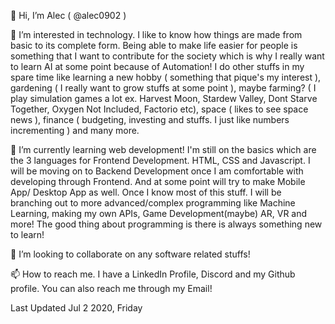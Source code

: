👋 Hi, I’m Alec ( @alec0902 )

👀 I’m interested in technology. I like to know how things are made from basic to its complete form. Being able to make life easier for people is something
that I want to contribute for the society which is why I really want to learn AI at some point because of Automation! I do other stuffs in my spare time
like learning a new hobby ( something that pique's my interest ), gardening ( I really want to grow stuffs at some point ), maybe farming? ( I play simulation games a lot ex. Harvest Moon, Stardew Valley, Dont Starve Together, Oxygen Not Included, Factorio etc), 
space ( likes to see space news ), finance ( budgeting, investing and stuffs. I just like numbers incrementing ) and many more.

🌱 I’m currently learning web development! I'm still on the basics which are the 3 languages for Frontend Development. HTML, CSS and Javascript.
I will be moving on to Backend Development once I am comfortable with developing through Frontend. And at some point will try to make Mobile App/ Desktop App as well.
Once I know most of this stuff. I will be branching out to more advanced/complex programming like Machine Learning, making my own APIs, Game Development(maybe)
AR, VR and more! The good thing about programming is there is always something new to learn!

💞️ I’m looking to collaborate on any software related stuffs!

📫 How to reach me. I have a LinkedIn Profile, Discord and my Github profile. You can also reach me through my Email!

Last Updated Jul 2 2020, Friday
<!---
alec0902/alec0902 is a ✨ special ✨ repository because its `README.md` (this file) appears on your GitHub profile.
You can click the Preview link to take a look at your changes.
--->

